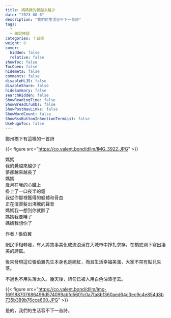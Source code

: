 ```yaml
---
title: 媽媽我的覺越來越少
date: "2023-08-6"
description: "我們的生活容不下一首詩"
tags:
  - 
  - 細說呻語
categories: 十日痰
weight: 0
cover:
  hidden: false
  relative: false
showToc: false
TocOpen: false
hidemeta: false
comments: false
disableHLJS: false
disableShare: false
hideSummary: false
searchHidden: false
ShowReadingTime: false
ShowBreadCrumbs: false
ShowPostNavLinks: false
ShowWordCount: false
ShowRssButtonInSectionTermList: false
UseHugoToc: false
---
```

鄭州橋下有這樣的一首詩

{{< figure src="https://co.valent.bond/dllm/IMG_3922.JPG" >}}

媽媽  
我的覺越來越少了  
夢卻越來越長了  
媽媽  
歲月在我的心臟上  
掛上了一口夜半的鐘  
我從你那裡獲得的軀體和骨血  
正在滾燙髮出沸騰的聲音  
媽媽我一想到你就醉了  
媽媽我要睡了  
媽媽我想你了

作者 / 張伯翼

網民爭相轉發，有人將故事美化成流浪漢在大城市中掙扎求存，在橋底洞下寫出凄美的詩篇。

後來發現這位張伯翼先生本身也是網紅，而且生活幸福美滿，大家不禁有點兒失落。

不過也不用失落太久。幾天後，詩句已被人用白色油漆塗去。

{{< figure src="https://co.valent.bond/dllm/img-169188707686496d574099abfd5601c0a7fa8bf360aed64c3ec9c4e854d8b735b389b76cce600.JPG" >}}

是的，我們的生活容不下一首詩。
